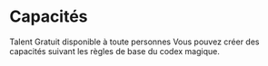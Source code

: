 # Capacités

Talent Gratuit disponible à toute personnes
Vous pouvez créer des capacités suivant les règles de base du codex magique.